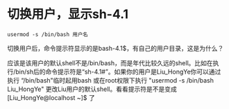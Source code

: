 # 切换用户，显示sh-4.1

```
usermod -s /bin/bash 用户名
```

切换用户后，命令提示符显示的是bash-4.1$，有自己的用户目录，这是为什么？

应该是该用户的默认shell不是/bin/bash，而是年代比较久远的shell。比如在执行/bin/sh后的命令提示符是“sh-4.1#”。如果你的用户是Liu_HongYe你可以通过执行 “/bin/bash"临时起用bash 或在root权限下执行 "usermod -s /bin/bash Liu_HongYe" 更改Liu用户的默认shell。看看提示符是不是变成 [Liu_HongYe@localhost ~]$ 了


<!--
create time: 2018-07-12 10:52:15
Author: Alfred

This file is created by Marboo<http://marboo.io> template file $MARBOO_HOME/.media/starts/default.md
本文件由 Marboo<http://marboo.io> 模板文件 $MARBOO_HOME/.media/starts/default.md 创建
-->


